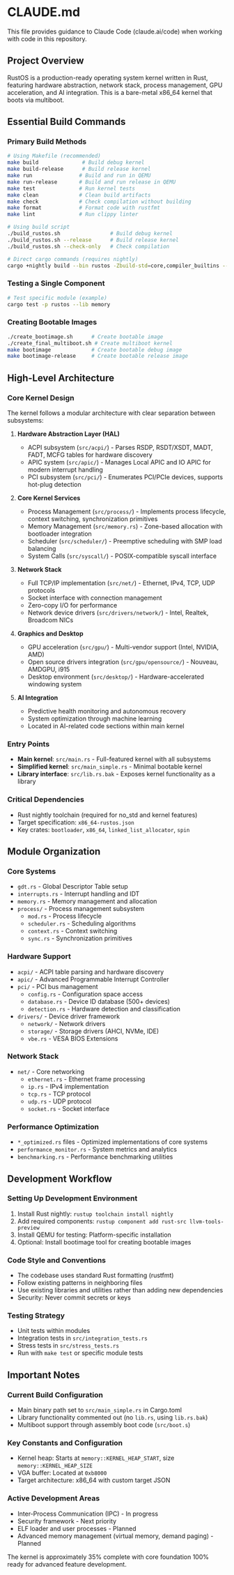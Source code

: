 # CLAUDE.md

This file provides guidance to Claude Code (claude.ai/code) when working with code in this repository.

## Project Overview

RustOS is a production-ready operating system kernel written in Rust, featuring hardware abstraction, network stack, process management, GPU acceleration, and AI integration. This is a bare-metal x86_64 kernel that boots via multiboot.

## Essential Build Commands

### Primary Build Methods
```bash
# Using Makefile (recommended)
make build              # Build debug kernel
make build-release      # Build release kernel
make run               # Build and run in QEMU
make run-release       # Build and run release in QEMU
make test              # Run kernel tests
make clean             # Clean build artifacts
make check             # Check compilation without building
make format            # Format code with rustfmt
make lint              # Run clippy linter

# Using build script
./build_rustos.sh                # Build debug kernel
./build_rustos.sh --release      # Build release kernel
./build_rustos.sh --check-only   # Check compilation

# Direct cargo commands (requires nightly)
cargo +nightly build --bin rustos -Zbuild-std=core,compiler_builtins --target x86_64-rustos.json
```

### Testing a Single Component
```bash
# Test specific module (example)
cargo test -p rustos --lib memory
```

### Creating Bootable Images
```bash
./create_bootimage.sh      # Create bootable image
./create_final_multiboot.sh # Create multiboot kernel
make bootimage             # Create bootable debug image
make bootimage-release     # Create bootable release image
```

## High-Level Architecture

### Core Kernel Design
The kernel follows a modular architecture with clear separation between subsystems:

1. **Hardware Abstraction Layer (HAL)**
   - ACPI subsystem (`src/acpi/`) - Parses RSDP, RSDT/XSDT, MADT, FADT, MCFG tables for hardware discovery
   - APIC system (`src/apic/`) - Manages Local APIC and IO APIC for modern interrupt handling
   - PCI subsystem (`src/pci/`) - Enumerates PCI/PCIe devices, supports hot-plug detection

2. **Core Kernel Services**
   - Process Management (`src/process/`) - Implements process lifecycle, context switching, synchronization primitives
   - Memory Management (`src/memory.rs`) - Zone-based allocation with bootloader integration
   - Scheduler (`src/scheduler/`) - Preemptive scheduling with SMP load balancing
   - System Calls (`src/syscall/`) - POSIX-compatible syscall interface

3. **Network Stack**
   - Full TCP/IP implementation (`src/net/`) - Ethernet, IPv4, TCP, UDP protocols
   - Socket interface with connection management
   - Zero-copy I/O for performance
   - Network device drivers (`src/drivers/network/`) - Intel, Realtek, Broadcom NICs

4. **Graphics and Desktop**
   - GPU acceleration (`src/gpu/`) - Multi-vendor support (Intel, NVIDIA, AMD)
   - Open source drivers integration (`src/gpu/opensource/`) - Nouveau, AMDGPU, i915
   - Desktop environment (`src/desktop/`) - Hardware-accelerated windowing system

5. **AI Integration**
   - Predictive health monitoring and autonomous recovery
   - System optimization through machine learning
   - Located in AI-related code sections within main kernel

### Entry Points
- **Main kernel**: `src/main.rs` - Full-featured kernel with all subsystems
- **Simplified kernel**: `src/main_simple.rs` - Minimal bootable kernel
- **Library interface**: `src/lib.rs.bak` - Exposes kernel functionality as a library

### Critical Dependencies
- Rust nightly toolchain (required for no_std and kernel features)
- Target specification: `x86_64-rustos.json`
- Key crates: `bootloader`, `x86_64`, `linked_list_allocator`, `spin`

## Module Organization

### Core Systems
- `gdt.rs` - Global Descriptor Table setup
- `interrupts.rs` - Interrupt handling and IDT
- `memory.rs` - Memory management and allocation
- `process/` - Process management subsystem
  - `mod.rs` - Process lifecycle
  - `scheduler.rs` - Scheduling algorithms
  - `context.rs` - Context switching
  - `sync.rs` - Synchronization primitives

### Hardware Support
- `acpi/` - ACPI table parsing and hardware discovery
- `apic/` - Advanced Programmable Interrupt Controller
- `pci/` - PCI bus management
  - `config.rs` - Configuration space access
  - `database.rs` - Device ID database (500+ devices)
  - `detection.rs` - Hardware detection and classification
- `drivers/` - Device driver framework
  - `network/` - Network drivers
  - `storage/` - Storage drivers (AHCI, NVMe, IDE)
  - `vbe.rs` - VESA BIOS Extensions

### Network Stack
- `net/` - Core networking
  - `ethernet.rs` - Ethernet frame processing
  - `ip.rs` - IPv4 implementation
  - `tcp.rs` - TCP protocol
  - `udp.rs` - UDP protocol
  - `socket.rs` - Socket interface

### Performance Optimization
- `*_optimized.rs` files - Optimized implementations of core systems
- `performance_monitor.rs` - System metrics and analytics
- `benchmarking.rs` - Performance benchmarking utilities

## Development Workflow

### Setting Up Development Environment
1. Install Rust nightly: `rustup toolchain install nightly`
2. Add required components: `rustup component add rust-src llvm-tools-preview`
3. Install QEMU for testing: Platform-specific installation
4. Optional: Install bootimage tool for creating bootable images

### Code Style and Conventions
- The codebase uses standard Rust formatting (rustfmt)
- Follow existing patterns in neighboring files
- Use existing libraries and utilities rather than adding new dependencies
- Security: Never commit secrets or keys

### Testing Strategy
- Unit tests within modules
- Integration tests in `src/integration_tests.rs`
- Stress tests in `src/stress_tests.rs`
- Run with `make test` or specific module tests

## Important Notes

### Current Build Configuration
- Main binary path set to `src/main_simple.rs` in Cargo.toml
- Library functionality commented out (no `lib.rs`, using `lib.rs.bak`)
- Multiboot support through assembly boot code (`src/boot.s`)

### Key Constants and Configuration
- Kernel heap: Starts at `memory::KERNEL_HEAP_START`, size `memory::KERNEL_HEAP_SIZE`
- VGA buffer: Located at `0xb8000`
- Target architecture: x86_64 with custom target JSON

### Active Development Areas
- Inter-Process Communication (IPC) - In progress
- Security framework - Next priority
- ELF loader and user processes - Planned
- Advanced memory management (virtual memory, demand paging) - Planned

The kernel is approximately 35% complete with core foundation 100% ready for advanced feature development.
